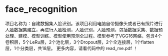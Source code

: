# face_recognition
项目名称为：自建数据集人脸识别。该项目利用电脑自带摄像头或者已有照片进行人脸数据集建立，再进行人脸检测，人脸识别，人脸预测，包括数据采集、数据预处理、建模、模型训练、模型使用预测全过程。模型参考了VGG16网络，包含4个卷积层，5个LeRu层，2个池化层，3个Dropout层，2个全连接层，1个flatten层，1个分类层，共18层。
更多内容，请看代码中的 read_me.pdf ！

